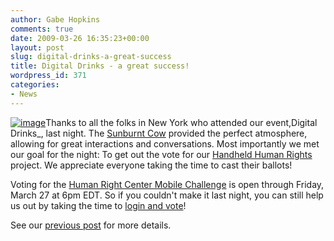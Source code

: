 ```yaml
---
author: Gabe Hopkins
comments: true
date: 2009-03-26 16:35:23+00:00
layout: post
slug: digital-drinks-a-great-success
title: Digital Drinks - a great success!
wordpress_id: 371
categories:
- News
---
```


[![image](https://s3.amazonaws.com/digidem-www/wp-content/uploads/2009/03/abbymac-vote-224x300.jpg)](https://s3.amazonaws.com/digidem-www/wp-content/uploads/2009/03/abbymac-vote.jpg)Thanks to all the folks in New York who attended our event,Digital Drinks_, last night. The [Sunburnt Cow](http://www.thesunburntcow.com/) provided the perfect atmosphere, allowing for great interactions and conversations. Most importantly we met our goal for the night: To get out the vote for our [Handheld Human Rights](http://www.netsquared.org/projects/handheld-human-rights) project. We appreciate everyone taking the time to cast their ballots!

Voting for the [Human Right Center Mobile Challenge](http://www.netsquared.org/hrc-ucb) is open through Friday, March 27 at 6pm EDT. So if you couldn't make it last night, you can still help us out by taking the time to [login and vote](http://netsquared.org/hrc-ucb/vote)!

See our [previous post](http://www.dtwo.org/2009/03/23/vote-for-us-in-the-human-rights-center-mobile-challenge/) for more details.
